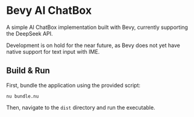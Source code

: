# Bevy AI ChatBox

A simple AI ChatBox implementation built with Bevy, currently supporting the DeepSeek API.

Development is on hold for the near future, as Bevy does not yet have native support for text input with IME.

## Build & Run

First, bundle the application using the provided script:

```shell
nu bundle.nu
```

Then, navigate to the `dist` directory and run the executable.